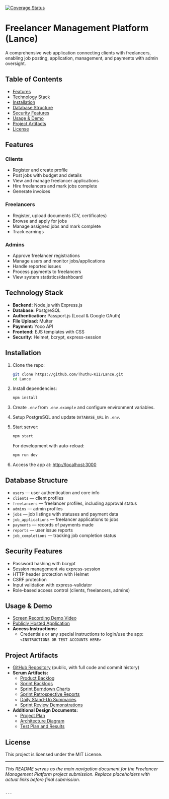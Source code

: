 
[![Coverage Status](https://coveralls.io/repos/github/Thuthu-KII/Lance/badge.svg?branch=lance)](https://coveralls.io/github/Thuthu-KII/Lance?branch=lance)

# Freelancer Management Platform (Lance)

A comprehensive web application connecting clients with freelancers, enabling job posting, application, management, and payments with admin oversight.

## Table of Contents
- [Features](#features)
- [Technology Stack](#technology-stack)
- [Installation](#installation)
- [Database Structure](#database-structure)
- [Security Features](#security-features)
- [Usage & Demo](#usage--demo)
- [Project Artifacts](#project-artifacts)
- [License](#license)

## Features

### Clients
- Register and create profile
- Post jobs with budget and details
- View and manage freelancer applications
- Hire freelancers and mark jobs complete
- Generate invoices

### Freelancers
- Register, upload documents (CV, certificates)
- Browse and apply for jobs
- Manage assigned jobs and mark complete
- Track earnings

### Admins
- Approve freelancer registrations
- Manage users and monitor jobs/applications
- Handle reported issues
- Process payments to freelancers
- View system statistics/dashboard

## Technology Stack
- **Backend:** Node.js with Express.js
- **Database:** PostgreSQL
- **Authentication:** Passport.js (Local & Google OAuth)
- **File Upload:** Multer
- **Payment:** Yoco API
- **Frontend:** EJS templates with CSS
- **Security:** Helmet, bcrypt, express-session

## Installation

1. Clone the repo:
   ```bash
   git clone https://github.com/Thuthu-KII/Lance.git
   cd Lance


2. Install dependencies:
   ```bash
   npm install
   ```

3. Create `.env` from `.env.example` and configure environment variables.

4. Setup PostgreSQL and update `DATABASE_URL` in `.env`.

5. Start server:
   ```bash
   npm start
   ```

   For development with auto-reload:
   ```bash
   npm run dev
   ```

6. Access the app at: [http://localhost:3000](http://localhost:3000)

## Database Structure

- `users` — user authentication and core info
- `clients` — client profiles
- `freelancers` — freelancer profiles, including approval status
- `admins` — admin profiles
- `jobs` — job listings with statuses and payment data
- `job_applications` — freelancer applications to jobs
- `payments` — records of payments made
- `reports` — user issue reports
- `job_completions` — tracking job completion status

## Security Features

- Password hashing with bcrypt
- Session management via express-session
- HTTP header protection with Helmet
- CSRF protection
- Input validation with express-validator
- Role-based access control (clients, freelancers, admins)

## Usage & Demo

- [Screen Recording Demo Video](SCREEN_RECORDING_VIDEO_LINK)
- [Publicly Hosted Application](DEPLOYED_APP_LINK)
- **Access Instructions:**
  - Credentials or any special instructions to login/use the app: `<INSTRUCTIONS OR TEST ACCOUNTS HERE>`

## Project Artifacts

- [GitHub Repository](https://github.com/Thuthu-KII/Lance) (public, with full code and commit history)
- **Scrum Artifacts:**
  - [Product Backlog](/Docs/scrum/product_backlog.md)
  - [Sprint Backlogs](/Docs/scrum/product_backlog.md)
  - [Sprint Burndown Charts](/Docs/scrum/burndown_charts.md)
  - [Sprint Retrospective Reports](/Docs/scrum/sprint_retros.md)
  - [Daily Stand-Up Summaries](/Docs/scrum/sprint_retros.md)
  - [Sprint Review Demonstrations](/Docs/scrum/sprint_reviews.md)
- **Additional Design Documents:**
  - [Project Plan](/Docs/Planning%and%Design/framework.md)
  - [Architecture Diagram](/Docs/Planning%and%Design/architecthure.md)
  - [Test Plan and Results](/Docs/testing)
## License

This project is licensed under the MIT License.

---

*This README serves as the main navigation document for the Freelancer Management Platform project submission. Replace placeholders with actual links before final submission.*
```

---
